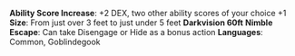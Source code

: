 **Ability Score Increase**: +2 DEX, two other ability scores of your choice +1
**Size**: From just over 3 feet to just under 5 feet
**Darkvision 60ft**
**Nimble Escape**: Can take Disengage or Hide as a bonus action
**Languages**: Common, Goblindegook